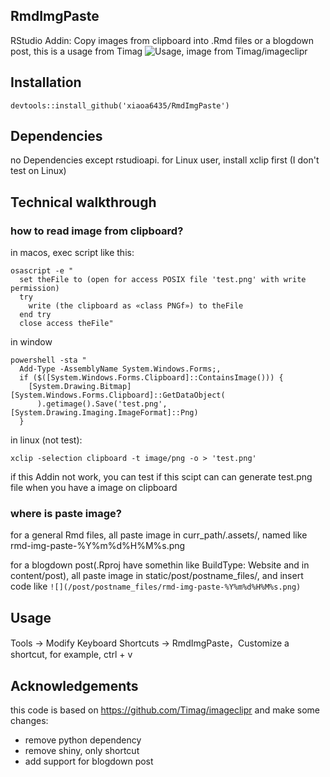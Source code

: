 ## RmdImgPaste

RStudio Addin: Copy images from clipboard into .Rmd files or a blogdown post, this is a usage from Timag
![Usage, image from Timag/imageclipr](https://github.com/Timag/imageclipr/blob/master/usage.gif)

## Installation
`devtools::install_github('xiaoa6435/RmdImgPaste')`

## Dependencies
no Dependencies except rstudioapi. for Linux user, install xclip first (I don't test on Linux)

## Technical walkthrough

### how to read image from clipboard?
in macos, exec script like this:
```
osascript -e "
  set theFile to (open for access POSIX file 'test.png' with write permission)
  try
    write (the clipboard as «class PNGf») to theFile
  end try
  close access theFile"
```

in window
```
powershell -sta "
  Add-Type -AssemblyName System.Windows.Forms;,
  if ($([System.Windows.Forms.Clipboard]::ContainsImage())) {
    [System.Drawing.Bitmap][System.Windows.Forms.Clipboard]::GetDataObject(
      ).getimage().Save('test.png', [System.Drawing.Imaging.ImageFormat]::Png)
  }
```

in linux (not test):
```
xclip -selection clipboard -t image/png -o > 'test.png'
```

if this Addin not work, you can test if this scipt can can generate test.png file when
you have a image on clipboard

### where is paste image?

for a general Rmd files, all paste image in curr_path/.assets/, named like rmd-img-paste-%Y%m%d%H%M%s.png

for a blogdown post(.Rproj have somethin like BuildType: Website and in content/post), all paste image in static/post/postname_files/, and
insert code like `![](/post/postname_files/rmd-img-paste-%Y%m%d%H%M%s.png)`

## Usage
Tools -> Modify Keyboard Shortcuts -> RmdImgPaste，Customize a shortcut, for example, ctrl + v

## Acknowledgements

this code is based on https://github.com/Timag/imageclipr and make some changes:

- remove python dependency
- remove shiny, only shortcut
- add support for blogdown post

